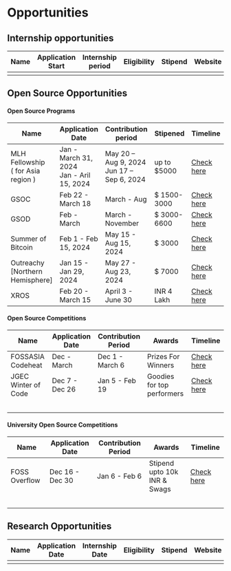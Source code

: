 # Opportunities

## Internship opportunities 


| Name                | Application Start | Internship period| Eligibility     | Stipend   | Website                   |
|---------------------|-------------------|------------------|-----------------|-----------|---------------------------|
|                     |                   |                  |                 |           |                           |

## Open Source Opportunities

#### Open Source Programs

|                    Name                    |                 Application Date                 |            Contribution period                 | Stipened      | Timeline  |
|--------------------------------------------|--------------------------------------------------|------------------------------------------------|---------------|-----------|                  
|    MLH Fellowship <br> ( for Asia region ) | Jan - March 31, 2024 <br> Jan - Aril 15, 2024    | May 20 – Aug 9, 2024 <br> Jun 17 – Sep 6, 2024 | up to $5000   | [Check here](https://fellowship.mlh.io/programs/open-source) |
|                    GSOC                    |   Feb 22 - March 18     |  March - Aug   | $ 1500-3000  | [Check here](https://developers.google.com/open-source/gsoc/timeline) |                
|                    GSOD                    | Feb - March  |  March - November  | $ 3000-6600  | [Check here](https://developers.google.com/season-of-docs/docs/timeline) |
|               Summer of Bitcoin            | Feb 1 - Feb 15, 2024                  | May 15 - Aug 15, 2024     | $ 3000 | [Check here](https://www.summerofbitcoin.org/how-it-works) |   
|       Outreachy <br> [Northern Hemisphere] |  Jan 15 - Jan 29, 2024   | May 27 - Aug 23, 2024  | $ 7000 |  [Check here](https://www.outreachy.org/blog/2024-01-15/may-2024-initial-applications-open/) |                           
|                  XROS                      | Feb 20 - March 15  | April 3 - June 30 | INR 4 Lakh | [Check here](https://xrosfellowship.ficci.in/#timeline) |                           

#### Open Source Competitions

| Name                | Application Date | Contribution Period |      Awards         |             Timeline                          |   
|---------------------|------------------|---------------------|---------------------|-----------------------------------------------|
| FOSSASIA Codeheat   |   Dec - March    |   Dec 1 - March 6   | Prizes For Winners  | [Check here](https://codeheat.org/#timeline)  |
| JGEC Winter of Code |  Dec 7 - Dec 26  |   Jan 5 - Feb 19    | Goodies for top performers |  [Check here](https://jgec-winter-of-code.github.io/#timeline) |
|                     |                  |                     |                  |                                               |
|                     |                  |                     |                  |                                               |
|                     |                  |                     |                  |                                               |
|                     |                  |                     |                  |                                               |
|                     |                  |                     |                  |                                               |


#### University Open Source Competitions

| Name                | Application Date | Contribution Period |                      Awards                 |          Timeline                          |   
|---------------------|------------------|---------------------|---------------------------------------------|--------------------------------------------|
| FOSS Overflow       | Dec 16 - Dec 30  | Jan 6 - Feb 6       | Stipend upto 10k INR & Swags                | [Check here](https://fossoverflow.dev/)       |                    
|                     |                  |                     |                                             |                                               |
|                     |                  |                     |                                             |                                               |
|                     |                  |                     |                                             |                                               |
|                     |                  |                     |                                             |                                               |
|                     |                  |                     |                                             |                                               |


## Research Opportunities

| Name                | Application Date  | Internship Date  | Eligibility     | Stipend   | Website                   |
|---------------------|-------------------|------------------|-----------------|-----------|---------------------------|
|                     |                   |                  |                 |           |                           |
